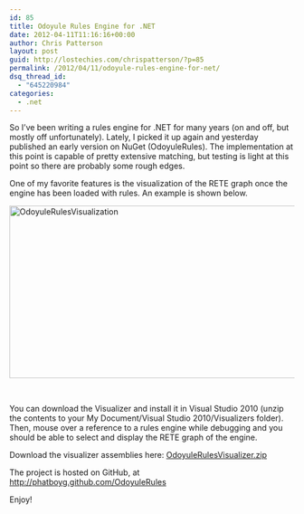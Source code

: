 ```yaml
---
id: 85
title: Odoyule Rules Engine for .NET
date: 2012-04-11T11:16:16+00:00
author: Chris Patterson
layout: post
guid: http://lostechies.com/chrispatterson/?p=85
permalink: /2012/04/11/odoyule-rules-engine-for-net/
dsq_thread_id:
  - "645220984"
categories:
  - .net
---
```

So I&#8217;ve been writing a rules engine for .NET for many years (on and off, but mostly off unfortunately). Lately, I picked it up again and yesterday published an early version on NuGet (OdoyuleRules). The implementation at this point is capable of pretty extensive matching, but testing is light at this point so there are probably some rough edges.

One of my favorite features is the visualization of the RETE graph once the engine has been loaded with rules. An example is shown below.

<img style="display: block; margin-left: auto; margin-right: auto;" src="http://blog.phatboyg.com/wp-content/uploads/2012/04/OdoyuleRulesVisualization.png" border="0" alt="OdoyuleRulesVisualization" width="640" height="305" />

 

You can download the Visualizer and install it in Visual Studio 2010 (unzip the contents to your My Document/Visual Studio 2010/Visualizers folder). Then, mouse over a reference to a rules engine while debugging and you should be able to select and display the RETE graph of the engine.

Download the visualizer assemblies here: [OdoyuleRulesVisualizer.zip](http://blog.phatboyg.com/wp-content/uploads/2012/04/OdoyuleRulesVisualizer.zip "OdoyuleRulesVisualizer.zip")

The project is hosted on GitHub, at <http://phatboyg.github.com/OdoyuleRules>

Enjoy!

 
